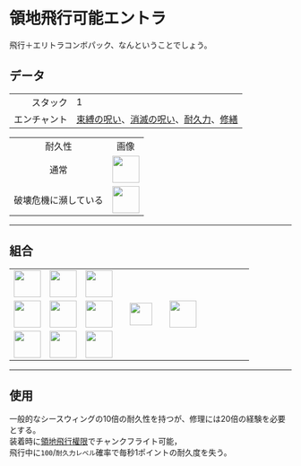 # 領地飛行可能エントラ
飛行＋エリトラコンボパック、なんということでしょう。

## データ
<table>
    <tr><td align="end">スタック</td><td>1</td></tr>
    <tr><td align="end">エンチャント</td><td><a href="https://minecraft.fandom.com/ja/wiki/束縛の呪い">束縛の呪い</a>、<a href="https://minecraft.fandom.com/ja/wiki/消滅の呪い">消滅の呪い</a>、<a href="https://minecraft.fandom.com/ja/wiki/耐久力">耐久力</a>、<a href="https://minecraft.fandom.com/ja/wiki/修繕">修繕</a></td></tr>
</table>
<table>
    <tr><td align="center">耐久性</td><td align="center">画像</td></tr>
    <tr><td align="center">通常</td><td><img src="https://i.imgur.com/sMykckD.png" height="48"/></td></tr>
    <tr><td align="center">破壊危機に瀕している</td><td><img src="https://i.imgur.com/eKWcQ5V.png" height="48"/></td></tr>
</table>

---

## 組合
<table>
    <tr><td><img src="https://i.imgur.com/wl43BjZ.png" width="48"/></td><td><img src="https://i.imgur.com/IWZz8YM.png" width="48"/></td><td><img src="https://i.imgur.com/wl43BjZ.png" width="48"/></td><td colspan="3"></td></tr>
    <tr><td><img src="https://i.imgur.com/wl43BjZ.png" width="48"/></td><td><img src="https://i.imgur.com/E4LgClR.png" width="48"/></td><td><img src="https://i.imgur.com/wl43BjZ.png" width="48"/></td><td width="70" align="center"><img src="https://i.imgur.com/VE0KqIE.png" width="40"/></td><td><img src="https://i.imgur.com/sMykckD.png" width="48"/></td><td width="70"></td></tr>
    <tr><td><img src="https://i.imgur.com/wl43BjZ.png" width="48"/></td><td><img src="https://i.imgur.com/wl43BjZ.png" width="48"/></td><td><img src="https://i.imgur.com/wl43BjZ.png" width="48"/></td><td colspan="3"></td></tr>
</table>

---

## 使用
一般的なシースウィングの10倍の耐久性を持つが、修理には20倍の経験を必要とする。  
装着時に[領地飛行權限](land_book.md#y-飛行)でチャンクフライト可能，  
飛行中に`100`/`耐久力レベル`確率で毎秒1ポイントの耐久度を失う。
